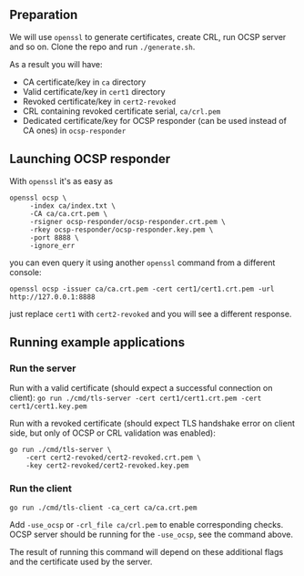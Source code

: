 ## Preparation

We will use `openssl` to generate certificates, create CRL, run OCSP server and so on.
Clone the repo and run `./generate.sh`.

As a result you will have:
* CA certificate/key in `ca` directory
* Valid certificate/key in `cert1` directory
* Revoked certificate/key in `cert2-revoked`
* CRL containing revoked certificate serial, `ca/crl.pem`
* Dedicated certificate/key for OCSP responder (can be used instead of CA ones) in `ocsp-responder`

## Launching OCSP responder

With `openssl` it's as easy as
```
openssl ocsp \
     -index ca/index.txt \
     -CA ca/ca.crt.pem \
     -rsigner ocsp-responder/ocsp-responder.crt.pem \
     -rkey ocsp-responder/ocsp-responder.key.pem \
     -port 8888 \
     -ignore_err
```

you can even query it using another `openssl` command from a different console:
```
openssl ocsp -issuer ca/ca.crt.pem -cert cert1/cert1.crt.pem -url http://127.0.0.1:8888
```
just replace `cert1` with `cert2-revoked` and you will see a different response.

## Running example applications

### Run the server

Run with a valid certificate (should expect a successful connection on client):
`go run ./cmd/tls-server -cert cert1/cert1.crt.pem -cert cert1/cert1.key.pem`

Run with a revoked certificate (should expect TLS handshake error on client side, but only of OCSP or CRL validation was enabled):
```
go run ./cmd/tls-server \
    -cert cert2-revoked/cert2-revoked.crt.pem \
    -key cert2-revoked/cert2-revoked.key.pem
```
### Run the client

`go run ./cmd/tls-client -ca_cert ca/ca.crt.pem`

Add `-use_ocsp` or `-crl_file ca/crl.pem` to enable corresponding checks. OCSP server should be running for the `-use_ocsp`, see the command above.

The result of running this command will depend on these additional flags and the certificate used by the server.

